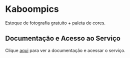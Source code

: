 # Kaboompics

Estoque de fotografia gratuito + paleta de cores.

## Documentação e Acesso ao Serviço

Clique [aqui](https://kaboompics.com) para ver a documentação e acessar o serviço.